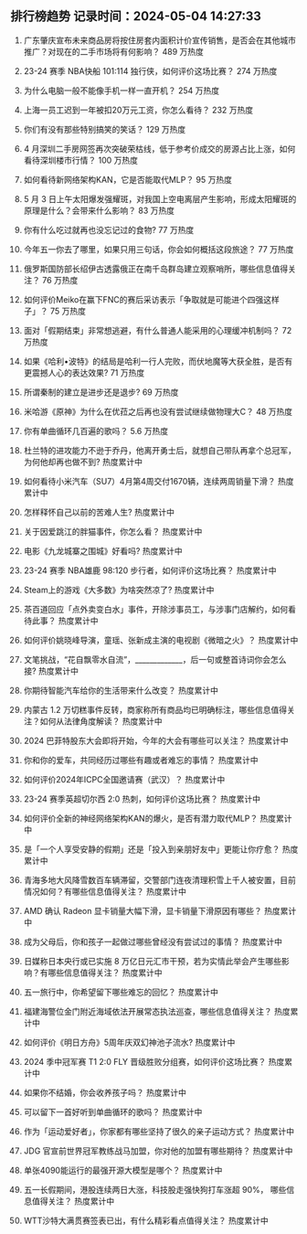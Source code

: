 
## 排行榜趋势 记录时间：2024-05-04 14:27:33
  
  1. 广东肇庆宣布未来商品房将按住房套内面积计价宣传销售，是否会在其他城市推广？对现在的二手市场将有何影响？ 489 万热度
    
  2. 23-24 赛季 NBA快船 101:114 独行侠，如何评价这场比赛？ 274 万热度
    
  3. 为什么电脑一般不能像手机一样一直开机？ 254 万热度
    
  4. 上海一员工迟到一年被扣20万元工资，你怎么看待？ 232 万热度
    
  5. 你们有没有那些特别搞笑的笑话？ 129 万热度
    
  6. 4 月深圳二手房网签再次突破荣枯线，低于参考价成交的房源占比上涨，如何看待深圳楼市行情？ 100 万热度
    
  7. 如何看待新网络架构KAN，它是否能取代MLP？ 95 万热度
    
  8. 5 月 3 日上午太阳爆发强耀斑，对我国上空电离层产生影响，形成太阳耀斑的原理是什么？会带来什么影响？ 83 万热度
    
  9. 你有什么吃过就再也没忘记过的食物? 77 万热度
    
  10. 今年五一你去了哪里，如果只用三句话，你会如何概括这段旅途？ 77 万热度
    
  11. 俄罗斯国防部长绍伊古透露俄正在南千岛群岛建立观察哨所，哪些信息值得关注？ 76 万热度
    
  12. 如何评价Meiko在赢下FNC的赛后采访表示「争取就是可能进个四强这样子」？ 75 万热度
    
  13. 面对「假期结束」非常想逃避，有什么普通人能采用的心理缓冲机制吗？ 72 万热度
    
  14. 如果《哈利•波特》的结局是哈利一行人完败，而伏地魔等大获全胜，是否有更震撼人心的表达效果? 71 万热度
    
  15. 所谓秦制的建立是进步还是退步? 69 万热度
    
  16. 米哈游《原神》为什么在优菈之后再也没有尝试继续做物理大C？ 48 万热度
    
  17. 你有单曲循环几百遍的歌吗？ 5.6 万热度
    
  18. 杜兰特的进攻能力不逊于乔丹，他离开勇士后，就想自己带队再拿个总冠军，为何他却再也做不到? 热度累计中
    
  19. 如何看待小米汽车（SU7）4月第4周交付1670辆，连续两周销量下滑？ 热度累计中
    
  20. 怎样释怀自己以前的苦难人生? 热度累计中
    
  21. 关于因爱跳江的胖猫事件，你怎么看？ 热度累计中
    
  22. 电影《九龙城寨之围城》好看吗? 热度累计中
    
  23. 23-24 赛季 NBA雄鹿 98:120 步行者，如何评价这场比赛？ 热度累计中
    
  24. Steam上的游戏《大多数》为啥突然凉了? 热度累计中
    
  25. 茶百道回应「点外卖变白水」事件，开除涉事员工，与涉事门店解约，如何看待此事？ 热度累计中
    
  26. 如何评价姚晓峰导演，童瑶、张新成主演的电视剧《微暗之火》？ 热度累计中
    
  27. 文笔挑战，“花自飘零水自流”，_____________，后一句或整首诗词你会怎么接? 热度累计中
    
  28. 你期待智能汽车给你的生活带来什么改变？ 热度累计中
    
  29. 内蒙古 1.2 万切糕事件反转，商家称所有商品均已明确标注，哪些信息值得关注？如何从法律角度解读？ 热度累计中
    
  30. 2024 巴菲特股东大会即将开始，今年的大会有哪些可以关注？ 热度累计中
    
  31. 你和你的爱车，共同经历过哪些有趣或者难忘的事情？ 热度累计中
    
  32. 如何评价2024年ICPC全国邀请赛（武汉）？ 热度累计中
    
  33. 23-24 赛季英超切尔西 2:0 热刺，如何评价这场比赛？ 热度累计中
    
  34. 如何评价全新的神经网络架构KAN的爆火，是否有潜力取代MLP？ 热度累计中
    
  35. 是「一个人享受安静的假期」还是「投入到亲朋好友中」更能让你疗愈？ 热度累计中
    
  36. 青海多地大风降雪数百车辆滞留，交警部门连夜清理积雪上千人被安置，目前情况如何？有哪些信息值得关注？ 热度累计中
    
  37. AMD 确认 Radeon 显卡销量大幅下滑，显卡销量下滑原因有哪些？ 热度累计中
    
  38. 成为父母后，你和孩子一起做过哪些曾经没有尝试过的事情？ 热度累计中
    
  39. 日媒称日本央行或已实施 8 万亿日元汇市干预，若为实情此举会产生哪些影响？有哪些信息值得关注？ 热度累计中
    
  40. 五一旅行中，你希望留下哪些难忘的回忆？ 热度累计中
    
  41. 福建海警位金门附近海域依法开展常态执法巡查，哪些信息值得关注？ 热度累计中
    
  42. 如何评价《明日方舟》5周年庆双幻神池子流水? 热度累计中
    
  43. 2024 季中冠军赛 T1 2:0 FLY 晋级胜败分组赛，如何评价这场比赛？ 热度累计中
    
  44. 如果你不结婚，你会收养孩子吗？ 热度累计中
    
  45. 可以留下一首好听到单曲循环的歌吗？ 热度累计中
    
  46. 作为「运动爱好者」，你家都有哪些坚持了很久的亲子运动方式？ 热度累计中
    
  47. JDG 官宣前世界冠军教练战马加盟，你对他的加盟有哪些期待？ 热度累计中
    
  48. 单张4090能运行的最强开源大模型是哪个？ 热度累计中
    
  49. 五一长假期间，港股连续两日大涨，科技股走强快狗打车涨超 90%， 哪些信息值得关注？ 热度累计中
    
  50. WTT沙特大满贯赛签表已出，有什么精彩看点值得关注？ 热度累计中
    